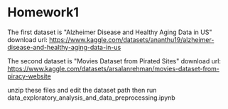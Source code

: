 # Homework1
The first dataset is "Alzheimer Disease and Healthy Aging Data in US"
download url: https://www.kaggle.com/datasets/ananthu19/alzheimer-disease-and-healthy-aging-data-in-us

The second dataset is "Movies Dataset from Pirated Sites"
download url: https://www.kaggle.com/datasets/arsalanrehman/movies-dataset-from-piracy-website


unzip these files and edit the dataset path
then run data_exploratory_analysis_and_data_preprocessing.ipynb
